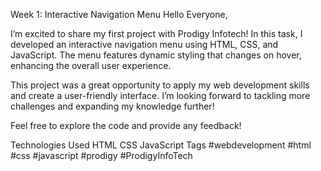 Week 1: Interactive Navigation Menu
Hello Everyone,

I’m excited to share my first project with Prodigy Infotech! In this task, I developed an interactive navigation menu using HTML, CSS, and JavaScript. The menu features dynamic styling that changes on hover, enhancing the overall user experience.

This project was a great opportunity to apply my web development skills and create a user-friendly interface. I’m looking forward to tackling more challenges and expanding my knowledge further!

Feel free to explore the code and provide any feedback!

Technologies Used
HTML
CSS
JavaScript
Tags
#webdevelopment #html #css #javascript #prodigy #ProdigyInfoTech
